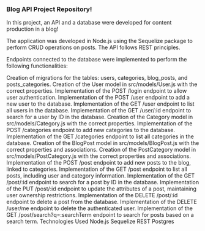 ###  Blog API Project Repository!
In this project, an API and a database were developed for content production in a blog!

The application was developed in Node.js using the Sequelize package to perform CRUD operations on posts. The API follows REST principles.

Endpoints connected to the database were implemented to perform the following functionalities:

Creation of migrations for the tables: users, categories, blog_posts, and posts_categories.
Creation of the User model in src/models/User.js with the correct properties.
Implementation of the POST /login endpoint to allow user authentication.
Implementation of the POST /user endpoint to add a new user to the database.
Implementation of the GET /user endpoint to list all users in the database.
Implementation of the GET /user/:id endpoint to search for a user by ID in the database.
Creation of the Category model in src/models/Category.js with the correct properties.
Implementation of the POST /categories endpoint to add new categories to the database.
Implementation of the GET /categories endpoint to list all categories in the database.
Creation of the BlogPost model in src/models/BlogPost.js with the correct properties and associations.
Creation of the PostCategory model in src/models/PostCategory.js with the correct properties and associations.
Implementation of the POST /post endpoint to add new posts to the blog, linked to categories.
Implementation of the GET /post endpoint to list all posts, including user and category information.
Implementation of the GET /post/:id endpoint to search for a post by ID in the database.
Implementation of the PUT /post/:id endpoint to update the attributes of a post, maintaining user ownership restrictions.
Implementation of the DELETE /post/:id endpoint to delete a post from the database.
Implementation of the DELETE /user/me endpoint to delete the authenticated user.
Implementation of the GET /post/search?q=:searchTerm endpoint to search for posts based on a search term.
Technologies Used
Node.js
Sequelize
REST
Postgres





